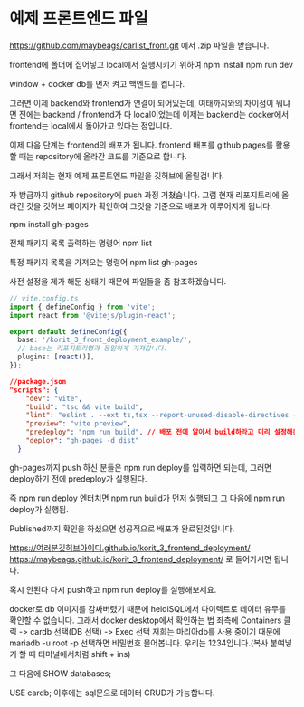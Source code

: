 # 예제 프론트엔드 파일
https://github.com/maybeags/carlist_front.git
에서 .zip 파일을 받습니다.

frontend에 폴더에 집어넣고
local에서 실행시키기 위하여
npm install
npm run dev

window + docker
db를 먼저 켜고
백엔드를 켭니다.

그러면 이제 backend와 frontend가 연결이 되어있는데, 여태까지와의 차이점이 뭐냐면
전에는 backend / frontend가 다 local이었는데
이제는 backend는 docker에서
frontend는 local에서 돌아가고 있다는 점입니다.

이제 다음 단계는 frontend의 배포가 됩니다.
frontend 배포를 github pages를 활용할 때는
repository에 올라간 코드를 기준으로 합니다.

그래서 저희는 현재 예제 프론트엔드 파일을 깃허브에 올릴겁니다.

자 방금까지 github repository에 push 과정 거쳤습니다.
그럼 현재 리포지토리에 올라간 것을 깃허브 페이지가 확인하여 그것을 기준으로 배포가 이루어지게 됩니다.

npm install gh-pages

전체 패키지 목록 출력하는 명령어
npm list

특정 패키지 목록을 가져오는 명령어
npm list gh-pages

사전 설정을 제가 해둔 상태기 때문에 파일들을 좀 참조하겠습니다.

```ts
// vite.config.ts
import { defineConfig } from 'vite';
import react from '@vitejs/plugin-react';

export default defineConfig({
  base: '/korit_3_front_deployment_example/',
  // base는 리포지토리명과 동일하게 가져갑니다.
  plugins: [react()],
});
```

```json
//package.json
"scripts": {
    "dev": "vite",
    "build": "tsc && vite build",
    "lint": "eslint . --ext ts,tsx --report-unused-disable-directives --max-warnings 0",
    "preview": "vite preview",
    "predeploy": "npm run build", // 배포 전에 알아서 build하라고 미리 설정해둔 명령어
    "deploy": "gh-pages -d dist"
  }
```

gh-pages까지 push 하신 분들은
npm run deploy를 입력하면 되는데, 그러면 deploy하기 전에 predeploy가 실행된다.

즉 
npm run deploy 엔터치면
npm run build가 먼저 실행되고 그 다음에
npm run deploy가 실행됨.

Published까지 확인을 하셨으면 성공적으로 배포가 완료된것입니다.

https://여러분깃허브아이디.github.io/korit_3_frontend_deployment/
https://maybeags.github.io/korit_3_frontend_deployment/
로 들어가시면 됩니다.

혹시 안된다
다시 push하고 npm run deploy를 실행해보세요.

docker로 db 이미지를 감싸버렸기 때문에 heidiSQL에서 다이렉트로 데이터 유무를 확인할 수 없습니다.
그래서 docker desktop에서 확인하는 법
좌측에 Containers 클릭 -> cardb 선택(DB 선택) -> Exec 선택
저희는 마리아db를 사용 중이기 때문에
mariadb -u root -p 선택하면 비밀번호 물어봅니다. 우리는 1234입니다.(복사 붙여넣기 할 때 터미널에서처럼 shift + ins)

그 다음에
SHOW databases;

USE cardb;
이후에는 sql문으로 데이터 CRUD가 가능합니다.